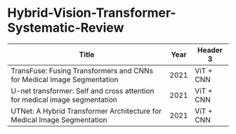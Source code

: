 # Hybrid-Vision-Transformer-Systematic-Review


| Title | Year | Header 3 |
| -------- | -------- | -------- |
| TransFuse: Fusing Transformers and CNNs for Medical Image Segmentation | 2021 | ViT + CNN |
| U-net transformer: Self and cross attention for medical image segmentation | 2021 | ViT + CNN |
| UTNet: A Hybrid Transformer Architecture for Medical Image Segmentation | 2021 | ViT + CNN |
